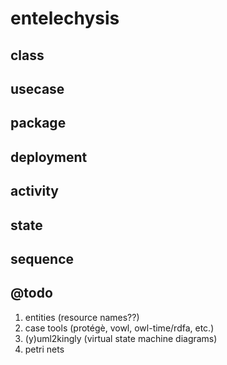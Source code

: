 # entelechysis

## class

## usecase

## package

## deployment

## activity

## state

## sequence

## @todo

1. entities (resource names??)
2. case tools (protégè, vowl, owl-time/rdfa, etc.)
3. (y)uml2kingly (virtual state machine diagrams)
4. petri nets

<!-- EOF -->
